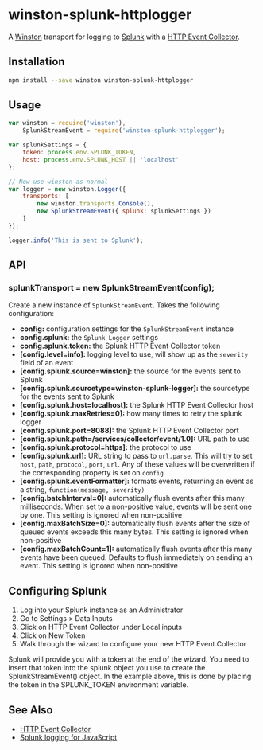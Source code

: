 # winston-splunk-httplogger

A [Winston] transport for logging to [Splunk] with a [HTTP Event Collector].

## Installation

```sh
npm install --save winston winston-splunk-httplogger
```

## Usage

```javascript
var winston = require('winston'),
    SplunkStreamEvent = require('winston-splunk-httplogger');

var splunkSettings = {
    token: process.env.SPLUNK_TOKEN,
    host: process.env.SPLUNK_HOST || 'localhost'
};

// Now use winston as normal
var logger = new winston.Logger({
    transports: [
        new winston.transports.Console(),
        new SplunkStreamEvent({ splunk: splunkSettings })
    ]
});

logger.info('This is sent to Splunk');
```

## API

### splunkTransport = new SplunkStreamEvent(config);

Create a new instance of `SplunkStreamEvent`. Takes the following configuration:

 * **config:** configuration settings for the `SplunkStreamEvent` instance
 * **config.splunk:** the `Splunk Logger` settings
 * **config.splunk.token:** the Splunk HTTP Event Collector token
 * **[config.level=info]:** logging level to use, will show up as the `severity`
   field of an event
 * **[config.splunk.source=winston]:** the source for the events sent to Splunk
 * **[config.splunk.sourcetype=winston-splunk-logger]:** the sourcetype for the
   events sent to Splunk
 * **[config.splunk.host=localhost]:** the Splunk HTTP Event Collector host
 * **[config.splunk.maxRetries=0]:** how many times to retry the splunk logger
 * **[config.splunk.port=8088]:** the Splunk HTTP Event Collector port
 * **[config.splunk.path=/services/collector/event/1.0]:** URL path to use
 * **[config.splunk.protocol=https]:** the protocol to use
 * **[config.splunk.url]:** URL string to pass to `url.parse`. This will try to
   set `host`, `path`, `protocol`, `port`, `url`. Any of these values will be
  overwritten if the corresponding property is set on `config`
 * **[config.splunk.eventFormatter]:** formats events, returning an event as a
   string, `function(message, severity)`
 * **[config.batchInterval=0]:** automatically flush events after this many
   milliseconds. When set to a non-positive value, events will be sent one by
   one. This setting is ignored when non-positive
 * **[config.maxBatchSize=0]:** automatically flush events after the size of
   queued events exceeds this many bytes. This setting is ignored when
   non-positive
 * **[config.maxBatchCount=1]:** automatically flush events after this many
   events have been queued. Defaults to flush immediately on sending an
   event. This setting is ignored when non-positive

## Configuring Splunk

  1. Log into your Splunk instance as an Administrator
  2. Go to Settings &gt; Data Inputs
  3. Click on HTTP Event Collector under Local inputs
  4. Click on New Token
  5. Walk through the wizard to configure your new HTTP Event Collector

Splunk will provide you with a token at the end of the wizard.  You need to insert that
token into the splunk object you use to create the SplunkStreamEvent() object.  In the
example above, this is done by placing the token in the SPLUNK_TOKEN environment variable.

## See Also

  * [HTTP Event Collector]
  * [Splunk logging for JavaScript]

[Winston]: https://github.com/winstonjs/winston
[Splunk]: http://www.splunk.com
[HTTP Event Collector]: http://dev.splunk.com/view/event-collector/SP-CAAAE6M
[Splunk logging for JavaScript]: https://github.com/splunk/splunk-javascript-logging
